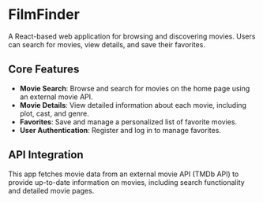 # FilmFinder

A React-based web application for browsing and discovering movies. Users can search for movies, view details, and save their favorites.

## Core Features
- **Movie Search**: Browse and search for movies on the home page using an external movie API.
- **Movie Details**: View detailed information about each movie, including plot, cast, and genre.
- **Favorites**: Save and manage a personalized list of favorite movies.
- **User Authentication**: Register and log in to manage favorites.

## API Integration
This app fetches movie data from an external movie API (TMDb API) to provide up-to-date information on movies, including search functionality and detailed movie pages.
